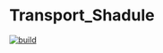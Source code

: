 # Transport_Shadule
[![build](https://github.com/SinguL9riti/Transport_Shadule/actions/workflows/blank.yml/badge.svg?branch=lab2)](https://github.com/SinguL9riti/Transport_Shadule/actions/workflows/blank.yml)
